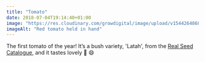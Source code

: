 ```yaml
---
title: "Tomato"
date: 2018-07-04T19:14:40+01:00
image: "https://res.cloudinary.com/growdigital/image/upload/v1544264868/tomato-42481040104.jpg"
imageAlt: "Red tomato held in hand"
---
```


The first tomato of the year! It’s a bush variety, 'Latah', from the [Real Seed Catalogue](http://realseeds.co.uk/tomatoes_bush.html), and it tastes lovely 🍅 😄
